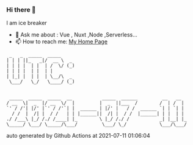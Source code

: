### Hi there 👋

I am ice breaker

- 💬 Ask me about : Vue , Nuxt ,Node ,Serverless...
- 📫 How to reach me: [My Home Page](https://icebreaker.top/)

```
 _   _  _____  _____     
| | | ||_   _|/  __ \  _ 
| | | |  | |  | /  \/ (_)
| | | |  | |  | |        
| |_| |  | |  | \__/\  _ 
 \___/   \_/   \____/ (_)
                         
                         
 _____  _____  _____  __           _____  ______         __   __  
/ __  \|  _  |/ __  \/  |         |  _  ||___  /        /  | /  | 
`' / /'| |/' |`' / /'`| |  ______ | |/' |   / /  ______ `| | `| | 
  / /  |  /| |  / /   | | |______||  /| |  / /  |______| | |  | | 
./ /___\ |_/ /./ /____| |_        \ |_/ /./ /           _| |__| |_
\_____/ \___/ \_____/\___/         \___/ \_/            \___/\___/
```

auto generated by Github Actions at 2021-07-11 01:06:04
